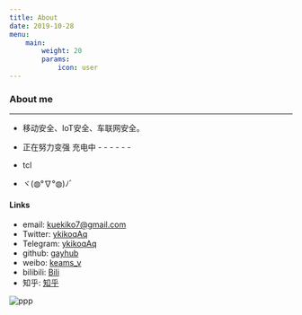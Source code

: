 ```yaml
---
title: About
date: 2019-10-28
menu:
    main: 
        weight: 20
        params:
            icon: user
---
```


### About me
---

- 移动安全、IoT安全、车联网安全。

- 正在努力变强 充电中 - - - - - -

- tcl

- ヾ(◍°∇°◍)ﾉﾞ

#### Links

- email:  [kuekiko7@gmail.com](mailto:skuekiko7@gmail.com)
- Twitter: [ykikoqAq](https://twitter.com/kuekiko7)
- Telegram: [ykikoqAq](https://t.me/Vorblock)
- github: [gayhub](https://github.com/kuekiko)
- weibo: [keams_v](https://weibo.com/u/2952658161)
- bilibili: [Bili](https://space.bilibili.com/6477559)
- 知乎: [知乎](https://www.zhihu.com/people/vorblock/activities)

![ppp](https://as2.bitinn.net/uploads/w5/cjrr6b2e9002h1t8hi9at4hw5.1080p.jpg)
